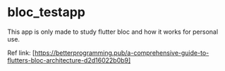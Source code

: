 # bloc_testapp

This app is only made to study flutter bloc and how it works for personal use.

Ref link:
[https://betterprogramming.pub/a-comprehensive-guide-to-flutters-bloc-architecture-d2d16022b0b9]